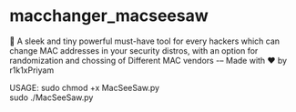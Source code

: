 # macchanger_macseesaw
🚀 A sleek and tiny powerful must-have tool for every hackers which can change MAC addresses in your security distros, with an option for randomization and chossing of Different MAC vendors  -– Made with ❤ by r1k1xPriyam 

USAGE: sudo chmod +x MacSeeSaw.py  
       sudo ./MacSeeSaw.py

